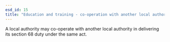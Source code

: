 ```yaml
---
esd_id: 15
title: "Education and training - co-operation with another local authority in delivering section 68 duty"
---
```


A local authority may co-operate with another local authority in delivering its section 68 duty under the same act.

